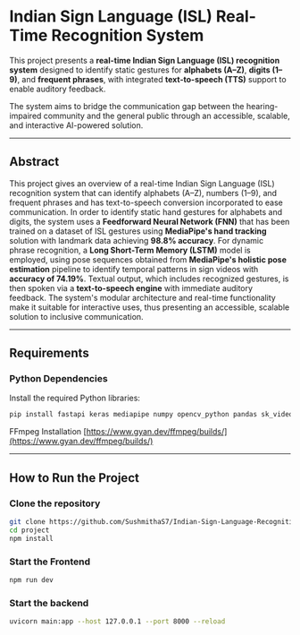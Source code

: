 #  Indian Sign Language (ISL) Real-Time Recognition System

This project presents a **real-time Indian Sign Language (ISL) recognition system** designed to identify static gestures for **alphabets (A–Z)**, **digits (1–9)**, and **frequent phrases**, with integrated **text-to-speech (TTS)** support to enable auditory feedback.

The system aims to bridge the communication gap between the hearing-impaired community and the general public through an accessible, scalable, and interactive AI-powered solution.

---

##  Abstract

This project gives an overview of a real-time Indian Sign Language (ISL) recognition system that can identify alphabets (A–Z), numbers (1–9), and frequent phrases and has text-to-speech conversion incorporated to ease communication. In order to identify static hand gestures for alphabets and digits, the system uses a **Feedforward Neural Network (FNN)** that has been trained on a dataset of ISL gestures using **MediaPipe's hand tracking** solution with landmark data achieving **98.8% accuracy**. For dynamic phrase recognition, a **Long Short-Term Memory (LSTM)** model is employed, using pose sequences obtained from **MediaPipe's holistic pose estimation** pipeline to identify temporal patterns in sign videos with **accuracy of 74.19%**. Textual output, which includes recognized gestures, is then spoken via a **text-to-speech engine** with immediate auditory feedback. The system's modular architecture and real-time functionality make it suitable for interactive uses, thus presenting an accessible, scalable solution to inclusive communication.

---


## Requirements

### Python Dependencies
Install the required Python libraries:
```bash
pip install fastapi keras mediapipe numpy opencv_python pandas sk_video tensorflow uvicorn
```
FFmpeg Installation 
[https://www.gyan.dev/ffmpeg/builds/](https://www.gyan.dev/ffmpeg/builds/)

---

## How to Run the Project

### Clone the repository
```bash
git clone https://github.com/SushmithaS7/Indian-Sign-Language-Recognition.git
cd project
npm install
```

### Start the Frontend

```bash
npm run dev
```

### Start the backend

```bash
uvicorn main:app --host 127.0.0.1 --port 8000 --reload
```

 

